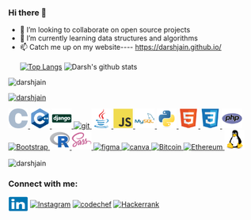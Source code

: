 ### Hi there 👋
- 👯 I’m looking to collaborate on open source projects
- 🌱 I’m currently learning data structures and algorithms
- 📫 Catch me up on my website---- https://darshjain.github.io/<br><br>
[![Top Langs](https://github-readme-stats.vercel.app/api/top-langs/?username=darshjain&layout=compact)](https://github.com/darshjain/github-readme-stats)
![Darsh's github stats](https://github-readme-stats.vercel.app/api?username=darshjain&show_icons=true&theme=default)

<p align="left"> <img src="https://komarev.com/ghpvc/?username=darshjain &label=Profile%20views&color=0e75b6&style=flat" alt="darshjain" /> </p>
<p align="left"> <a href="https://github.com/ryo-ma/github-profile-trophy"><img src="https://github-profile-trophy.vercel.app/?username=darshjain" alt="darshjain" /></a> </p>

<p align="left"> 
  <a href="https://www.cprogramming.com/" target="_blank"> <img src="https://raw.githubusercontent.com/devicons/devicon/master/icons/c/c-original.svg" alt="c" width="40" height="40"/> </a> <a href="https://www.w3schools.com/cpp/" target="_blank"> <img src="https://raw.githubusercontent.com/devicons/devicon/master/icons/cplusplus/cplusplus-original.svg" alt="cplusplus" width="40" height="40"/> </a> 
  <a href="https://www.djangoproject.com/" target="_blank"> <img src="https://raw.githubusercontent.com/devicons/devicon/master/icons/django/django-original.svg" alt="django" width="40" height="40"/> </a> <a href="https://git-scm.com/" target="_blank"> <img src="https://www.vectorlogo.zone/logos/git-scm/git-scm-icon.svg" alt="git" width="40" height="40"/> </a> 
  <a href="https://www.java.com" target="_blank"> <img src="https://raw.githubusercontent.com/devicons/devicon/master/icons/java/java-original.svg" alt="java" width="40" height="40"/> </a>
  <a href="https://developer.mozilla.org/en-US/docs/Web/JavaScript" target="_blank"> <img src="https://raw.githubusercontent.com/devicons/devicon/master/icons/javascript/javascript-original.svg" alt="javascript" width="40" height="40"/> </a> 
  <a href="https://www.mysql.com/" target="_blank"> <img src="https://raw.githubusercontent.com/devicons/devicon/master/icons/mysql/mysql-original-wordmark.svg" alt="mysql" width="40" height="40"/> </a> 
  <a href="https://www.python.org" target="_blank"> <img src="https://raw.githubusercontent.com/devicons/devicon/master/icons/python/python-original.svg" alt="python" width="40" height="40"/> </a>
    <a href="https://html.com/" target="_blank"> <img src="https://raw.githubusercontent.com/devicons/devicon/master/icons/html5/html5-original.svg" alt="HTML 5" width="40" height="40"/> </a>
  <a href="https://www.w3schools.com/css/" target="_blank"> <img src="https://raw.githubusercontent.com/devicons/devicon/master/icons/css3/css3-original.svg" alt="css3" width="40" height="40"/> </a>
  <a href="https://www.php.net/" target="_blank"> <img src="https://raw.githubusercontent.com/devicons/devicon/master/icons/php/php-original.svg" alt="php" width="40" height="40"/> </a>
  <a href="https://getbootstrap.com/" target="_blank"> <img src="https://upload.wikimedia.org/wikipedia/commons/thumb/b/b2/Bootstrap_logo.svg/480px-Bootstrap_logo.svg.png" alt="Bootstrap" width="40" height="40"/> </a>
  <a href="https://cran.r-project.org/bin/windows/base/" target="_blank"> <img src="https://raw.githubusercontent.com/devicons/devicon/master/icons/r/r-original.svg" alt="R" width="40" height="40"/> </a>
    <a href="https://sass-lang.com/" target="_blank"> <img src="https://raw.githubusercontent.com/devicons/devicon/master/icons/sass/sass-original.svg" alt="Sass" width="40" height="40"/> </a>
  <a href="https://www.figma.com/" target="_blank"> <img src="https://miro.medium.com/max/1024/1*nUZs178q_SxL7NbW7mE10A.png" alt="figma" width="40" height="40"/> </a>
  <a href="https://www.canva.com/" target="_blank"> <img src="https://seeklogo.com/images/C/canva-logo-B4BE25729A-seeklogo.com.png" alt="canva" width="40" height="40"/> </a>
  <a href="https://bitcoin.org/en/" target="_blank"> <img src="https://upload.wikimedia.org/wikipedia/commons/thumb/4/46/Bitcoin.svg/1200px-Bitcoin.svg.png" alt="Bitcoin" width="40" height="40"/> </a>
  <a href="https://ethereum.org/en/" target="_blank"> <img src="https://upload.wikimedia.org/wikipedia/commons/thumb/0/05/Ethereum_logo_2014.svg/628px-Ethereum_logo_2014.svg.png" alt="Ethereum" width="40" height="40"/> </a>
  <a href="https://www.linux.org/" target="_blank"> <img src="https://raw.githubusercontent.com/devicons/devicon/master/icons/linux/linux-original.svg" alt="linux" width="40" height="40"/> </a>
</p>
<p><img align="center" src="https://github-readme-streak-stats.herokuapp.com/?user=darshjain&" alt="darshjain" /></p>

<h3 align="left">Connect with me:</h3>
<p align="left">
<a href="Add linkedin link" target="blank"><img align="center" src="https://raw.githubusercontent.com/devicons/devicon/master/icons/linkedin/linkedin-original.svg" alt="Linkedin" height="30" width="40" /></a>
<a href="add ig link" target="blank"><img align="center" src="https://upload.wikimedia.org/wikipedia/commons/thumb/e/e7/Instagram_logo_2016.svg/1200px-Instagram_logo_2016.svg.png" alt="Instagram" height="30" width="40" /></a>
<a href="add codechef link" target="blank"><img align="center" src="https://i.pinimg.com/originals/c5/d9/fc/c5d9fc1e18bcf039f464c2ab6cfb3eb6.jpg" alt="codechef" height="30" width="40" /></a>
<a href="add hackerrank link" target="blank"><img align="center" src="https://upload.wikimedia.org/wikipedia/commons/6/65/HackerRank_logo.png" alt="Hackerrank" height="30" width="40" /></a>
</p>


<!--
**ankita2002/ankita2002** is a ✨ _special_ ✨ repository because its `README.md` (this file) appears on your GitHub profile.

Here are some ideas to get you started:

- 🔭 I’m currently working on ...
- 🌱 I’m currently learning ...
- 👯 I’m looking to collaborate on ...
- 🤔 I’m looking for help with ...
- 💬 Ask me about ...
- 📫 How to reach me: ...
- 😄 Pronouns: ...
- ⚡ Fun fact: ...
-->



<!--
**darshjain/darshjain** is a ✨ _special_ ✨ repository because its `README.md` (this file) appears on your GitHub profile.

Here are some ideas to get you started:

- 🔭 I’m currently working on ...
- 🌱 I’m currently learning ...
- 👯 I’m looking to collaborate on ...
- 🤔 I’m looking for help with ...
- 💬 Ask me about ...
- 📫 How to reach me: ...
- 😄 Pronouns: ...
- ⚡ Fun fact: ...
-->
